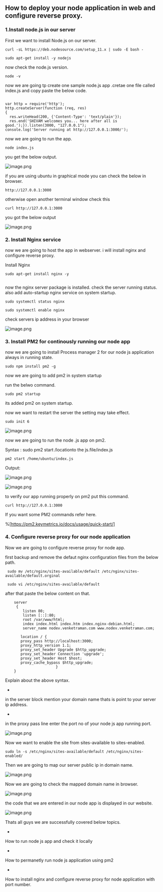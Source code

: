 ## How to deploy  your node application in web and configure reverse proxy.

### 1.Install node.js in our server

First we want to install Node.js on our server.


```
curl -sL https://deb.nodesource.com/setup_11.x | sudo -E bash -

sudo apt-get install -y nodejs

``` 
now check the node.js version.


```
node -v

``` 

now we are going tp create one sample node.js app .cretae one file called index.js and copy paste the below code.


```

var http = require('http');
http.createServer(function (req, res) 
{
  res.writeHead(200, {'Content-Type': 'text/plain'});
  res.end('SHIVAM welcomes you... here after all is good.');}).listen(3000, "127.0.0.1");
console.log('Server running at http://127.0.0.1:3000/');

``` 
now we are going to run the app.


```
node index.js

``` 

you get the below output.



![image.png](https://cdn.hashnode.com/res/hashnode/image/upload/v1627067275618/8mGkEz1__.png)


if you are using ubuntu in graphical mode you can check the below in browser.


```
http://127.0.0.1:3000

``` 
otherwise open another terminal window check this


```
curl http://127.0.0.1:3000

``` 
you got the below output


![image.png](https://cdn.hashnode.com/res/hashnode/image/upload/v1627067586453/on5f6Is17.png)

### 2. Install Nginx service

now we are going to host the app in webserver. i will install nginx and configure reverse proxy.

Install Nginx


```
sudo apt-get install nginx -y


``` 
now the nginx server package is installed. check the server running status. also add auto-startup nginx service on system startup.


```
sudo systemctl status nginx

sudo systemctl enable nginx

``` 

check servers ip address in your browser

![image.png](https://cdn.hashnode.com/res/hashnode/image/upload/v1627068882370/gtphBSPiF.png)


### 3. Install PM2 for continously running our node app

now we are going to install Process manager 2 for our node js application always in running state.



```
sudo npm install pm2 -g

``` 

now we are going to add pm2 in system startup

run the belwo command.
```
sudo pm2 startup

``` 
its added pm2 on system startup.

now we want to restart the server the setting may take effect.


```
sudo init 6
``` 




![image.png](https://cdn.hashnode.com/res/hashnode/image/upload/v1627069252916/UPVfz4jkV.png)

now we are going to run the node .js app on pm2.

Syntax : sudo pm2 start /locationto the js.file/index.js


```
pm2 start /home/ubuntu/index.js

``` 

Output:

![image.png](https://cdn.hashnode.com/res/hashnode/image/upload/v1627069411414/1G52uQdip5.png)


![image.png](https://cdn.hashnode.com/res/hashnode/image/upload/v1627069432930/J1bz_8bnj.png)

to verify our app running properly on pm2 put this command.


```
curl http://127.0.0.1:3000

``` 

If you want some PM2 commands refer here.


%[https://pm2.keymetrics.io/docs/usage/quick-start/]

### 4. Configure reverse proxy for our node application

Now we are going to configure reverse proxy for node app.

first backup and remove the defaut nginx configuration files from the below path.


```
 sudo mv /etc/nginx/sites-available/default /etc/nginx/sites-available/default.orginal

 sudo vi /etc/nginx/sites-available/default

``` 

after that paste the below content on that.


```
    server 
     {                                                                                                                                                                                                                                    
        listen 80;                                                                                                                                                                                                                          
        listen [::]:80;                                                                                                                                                                                                                                                                                                                                                                                                                                                         
        root /var/www/html;                                                                                                                                                                                                                 
        index index.html index.htm index.nginx-debian.html;                                                                                                                                                                                                                                                                                                                                                                                                                     
        server_name nodev.venketraman.com www.nodev.venketraman.com;                                                                                                                                                                                                                                                                                                                                                                                                                                      

       location / {                                                                                                                                                                                                                        
       proxy_pass http://localhost:3000;                                                                                                                                                                                                   
       proxy_http_version 1.1;                                                                                                                                                                                                             
       proxy_set_header Upgrade $http_upgrade;                                                                                                                                                                                             
       proxy_set_header Connection 'upgrade';                                                                                                                                                                                              
       proxy_set_header Host $host;                                                                                                                                                                                                        
       proxy_cache_bypass $http_upgrade;                                                                                                                                                                                                   
                       }                                                                                                                                                                                                                                                                                                                                                                                                                                                             
    }  

``` 

Explain about the above syntax.

- 
in the server block mention your domain name thats is point to your server ip address.


- 
in the proxy pass line enter the port no of your node js app running port.


![image.png](https://cdn.hashnode.com/res/hashnode/image/upload/v1627073595852/TEbTVUK0c.png)

Now we want to enable the site from sites-available to sites-enabled.


```
sudo ln -s /etc/nginx/sites-available/default /etc/nginx/sites-enabled/

``` 

Then we are going to map our server public ip in domain name.


![image.png](https://cdn.hashnode.com/res/hashnode/image/upload/v1627073663363/dhqhFDUgR.png)


Now we are going to check the mapped domain name in browser.


![image.png](https://cdn.hashnode.com/res/hashnode/image/upload/v1627073709191/ovry7JrKQ.png)

the code that we are entered in our node app is displayed in our website.

![image.png](https://cdn.hashnode.com/res/hashnode/image/upload/v1627073748841/x_zYQmMjO.png)

Thats all guys we are successfully covered below topics.


- 
How to run node js app and check it locally


- 
How to permanetly run node js application using pm2


- 
How to install nginx and configure reverse proxy for node application with port number.


